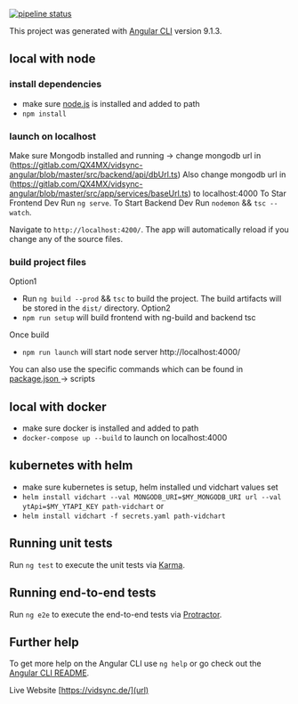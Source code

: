 [![pipeline status](https://gitlab.com/QX4MX/vidsync-angular/badges/master/pipeline.svg)](https://gitlab.com/QX4MX/vidsync-angular/pipelines)

This project was generated with [Angular CLI](https://github.com/angular/angular-cli) version 9.1.3.
## local with node

### install dependencies 
* make sure [node.js](https://nodejs.org/en/download/) is installed and added to path
* `npm install`

### launch on localhost
Make sure Mongodb installed and running -> change mongodb url in (https://gitlab.com/QX4MX/vidsync-angular/blob/master/src/backend/api/dbUrl.ts)
Also change mongodb url in (https://gitlab.com/QX4MX/vidsync-angular/blob/master/src/app/services/baseUrl.ts) to localhost:4000
To Star Frontend Dev Run `ng serve`. 
To Start Backend Dev Run `nodemon` && `tsc --watch`.

Navigate to `http://localhost:4200/`. The app will automatically reload if you change any of the source files.


### build project files
Option1
* Run `ng build --prod` && `tsc`  to build the project. The build artifacts will be stored in the `dist/` directory.
Option2
* `npm run setup` will build frontend with ng-build and backend tsc

Once build
* `npm run launch` will start node server http://localhost:4000/ 

You can also use the specific commands which can be found in [package.json ](https://gitlab.com/QX4MX/vidsync-angular/blob/master/package.json) -> scripts

## local with docker
* make sure docker is installed and added to path 
* `docker-compose up --build` to launch on localhost:4000


## kubernetes with helm
* make sure kubernetes is setup, helm installed und vidchart values set
* `helm install vidchart --val MONGODB_URI=$MY_MONGODB_URI url --val ytApi=$MY_YTAPI_KEY path-vidchart`
or
* `helm install vidchart -f secrets.yaml path-vidchart`


## Running unit tests

Run `ng test` to execute the unit tests via [Karma](https://karma-runner.github.io).

## Running end-to-end tests

Run `ng e2e` to execute the end-to-end tests via [Protractor](http://www.protractortest.org/).

## Further help

To get more help on the Angular CLI use `ng help` or go check out the [Angular CLI README](https://github.com/angular/angular-cli/blob/master/README.md).

Live Website
[https://vidsync.de/](url)
